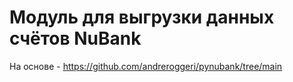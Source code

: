 # Модуль для выгрузки данных счётов NuBank
На основе - https://github.com/andreroggeri/pynubank/tree/main


